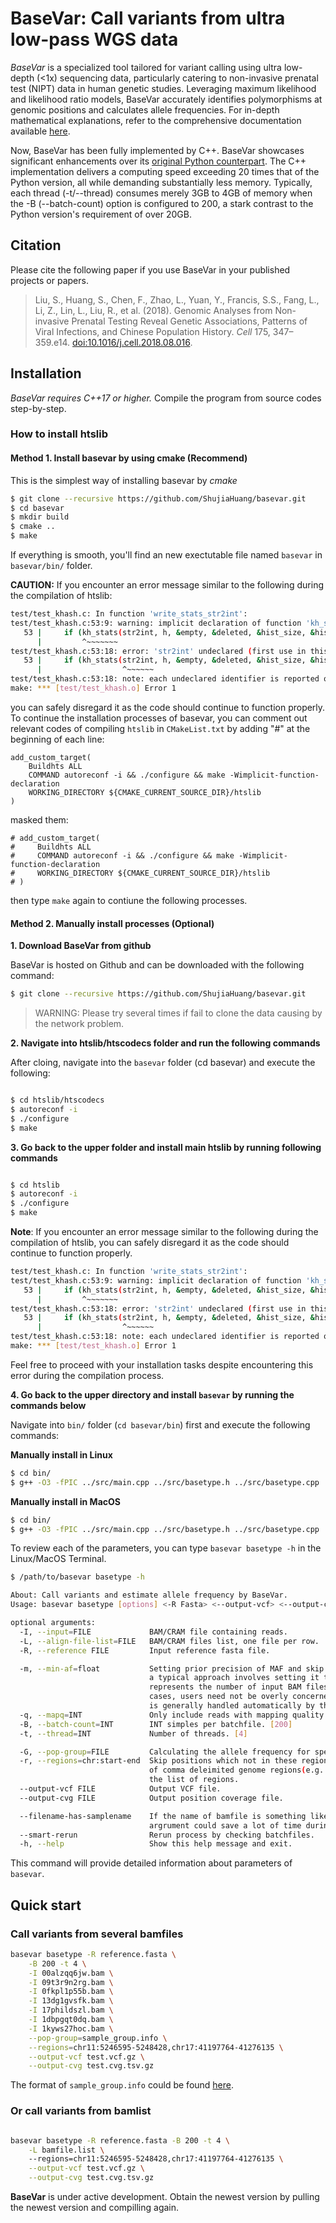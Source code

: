 # BaseVar: Call variants from ultra low-pass WGS data

*BaseVar* is a specialized tool tailored for variant calling using ultra low-depth (<1x) sequencing data, particularly catering to non-invasive prenatal test (NIPT) data in human genetic studies. Leveraging maximum likelihood and likelihood ratio models, BaseVar accurately identifies polymorphisms at genomic positions and calculates allele frequencies. For in-depth mathematical explanations, refer to the comprehensive documentation available [here](https://doi.org/10.1016/j.cell.2018.08.016).

Now, BaseVar has been fully implemented by C++. BaseVar showcases significant enhancements over its [original Python counterpart](https://github.com/ShujiaHuang/basevar/tree/python-version-0.6.1.1). The C++ implementation delivers a computing speed exceeding 20 times that of the Python version, all while demanding substantially less memory. Typically, each thread (-t/--thread) consumes merely 3GB to 4GB of memory when the -B (--batch-count) option is configured to 200, a stark contrast to the Python version's requirement of over 20GB.


## Citation

Please cite the following paper if you use BaseVar in your published projects or papers. 

> Liu, S., Huang, S., Chen, F., Zhao, L., Yuan, Y., Francis, S.S., Fang, L., Li, Z., Lin, L., Liu, R., et al. (2018). Genomic Analyses from Non-invasive Prenatal Testing Reveal Genetic Associations, Patterns of Viral Infections, and Chinese Population History. *Cell* 175, 347–359.e14. [doi:10.1016/j.cell.2018.08.016](https://doi.org/10.1016/j.cell.2018.08.016).


## Installation

*BaseVar requires C++17 or higher.* Compile the program from source codes step-by-step.


### How to install htslib

#### Method 1. Install basevar by using cmake (Recommend)


This is the simplest way of installing basevar by *cmake*

```bash
$ git clone --recursive https://github.com/ShujiaHuang/basevar.git
$ cd basevar
$ mkdir build
$ cmake ..
$ make 

```

If everything is smooth, you'll find an new exectutable file named `basevar` in `basevar/bin/` folder.

**CAUTION:** If you encounter an error message similar to the following during the compilation of htslib:


```bash
test/test_khash.c: In function 'write_stats_str2int':
test/test_khash.c:53:9: warning: implicit declaration of function 'kh_stats' [-Wimplicit-function-declaration]
   53 |     if (kh_stats(str2int, h, &empty, &deleted, &hist_size, &hist) == 0) {
      |         ^~~~~~~~
test/test_khash.c:53:18: error: 'str2int' undeclared (first use in this function)
   53 |     if (kh_stats(str2int, h, &empty, &deleted, &hist_size, &hist) == 0) {
      |                  ^~~~~~~
test/test_khash.c:53:18: note: each undeclared identifier is reported only once for each function it appears in
make: *** [test/test_khash.o] Error 1
```

you can safely disregard it as the code should continue to function properly. To continue the installation processes of basevar, you can comment out relevant codes of compiling `htslib` in `CMakeList.txt` by adding "#" at the beginning of each line:

```
add_custom_target(
    Buildhts ALL
    COMMAND autoreconf -i && ./configure && make -Wimplicit-function-declaration
    WORKING_DIRECTORY ${CMAKE_CURRENT_SOURCE_DIR}/htslib
)
```


masked them:

```
# add_custom_target(
#     Buildhts ALL
#     COMMAND autoreconf -i && ./configure && make -Wimplicit-function-declaration
#     WORKING_DIRECTORY ${CMAKE_CURRENT_SOURCE_DIR}/htslib
# )
```


then type `make` again to contiune the following processes.


#### Method 2. Manually install processes (Optional)

**1. Download BaseVar from github**

BaseVar is hosted on Github and can be downloaded with the following command:

```bash
$ git clone --recursive https://github.com/ShujiaHuang/basevar.git
```

> WARNING: Please try several times if fail to clone the data causing by 
> the network problem.


**2. Navigate into htslib/htscodecs folder and run the following commands**

After cloing, navigate into the `basevar` folder (cd basevar) and execute the following:

```bash

$ cd htslib/htscodecs
$ autoreconf -i
$ ./configure
$ make

```

**3. Go back to the upper folder and install main htslib by running following commands**

```bash

$ cd htslib
$ autoreconf -i
$ ./configure
$ make

```

**Note**: If you encounter an error message similar to the following during the compilation of htslib, you can safely disregard it as the code should continue to function properly.

```bash
test/test_khash.c: In function 'write_stats_str2int':
test/test_khash.c:53:9: warning: implicit declaration of function 'kh_stats' [-Wimplicit-function-declaration]
   53 |     if (kh_stats(str2int, h, &empty, &deleted, &hist_size, &hist) == 0) {
      |         ^~~~~~~~
test/test_khash.c:53:18: error: 'str2int' undeclared (first use in this function)
   53 |     if (kh_stats(str2int, h, &empty, &deleted, &hist_size, &hist) == 0) {
      |                  ^~~~~~~
test/test_khash.c:53:18: note: each undeclared identifier is reported only once for each function it appears in
make: *** [test/test_khash.o] Error 1
```

Feel free to proceed with your installation tasks despite encountering this error during the compilation process.

**4. Go back to the upper directory and install `basevar` by running the commands below**

Navigate into `bin/` folder (`cd basevar/bin`) first and execute the following commands:

**Manually install in Linux**

```bash
$ cd bin/
$ g++ -O3 -fPIC ../src/main.cpp ../src/basetype.h ../src/basetype.cpp ../src/basetype_caller.cpp ../src/utils.cpp ../src/fasta.cpp ../src/bam_header.cpp ../src/bam.cpp ../src/bam_record.cpp ../src/basetype_utils.cpp ../src/concat.cpp ../htslib/libhts.a -I ../htslib -lz -lbz2 -lm -llzma -lpthread -lcurl -lssl -lcrypto -o basevar

```

**Manually install in MacOS**

```bash
$ cd bin/
$ g++ -O3 -fPIC ../src/main.cpp ../src/basetype.h ../src/basetype.cpp ../src/basetype_caller.cpp ../src/utils.cpp ../src/fasta.cpp ../src/bam_header.cpp ../src/bam.cpp ../src/bam_record.cpp ../src/basetype_utils.cpp ../src/concat.cpp ../htslib/libhts.a -I ../htslib -lz -lbz2 -lm -llzma -lpthread -lcurl -o basevar

```

To review each of the parameters, you can type `basevar basetype -h` in the Linux/MacOS Terminal. 

```bash
$ /path/to/basevar basetype -h

About: Call variants and estimate allele frequency by BaseVar.
Usage: basevar basetype [options] <-R Fasta> <--output-vcf> <--output-cvg> [-I input] ...

optional arguments:
  -I, --input=FILE             BAM/CRAM file containing reads.
  -L, --align-file-list=FILE   BAM/CRAM files list, one file per row.
  -R, --reference FILE         Input reference fasta file.

  -m, --min-af=float           Setting prior precision of MAF and skip ineffective caller positions,
                               a typical approach involves setting it to min(0.001, 100/x), where x
                               represents the number of input BAM files [min(0.001, 100/x)]. In most
                               cases, users need not be overly concerned about this parameter, as it
                               is generally handled automatically by the program.
  -q, --mapq=INT               Only include reads with mapping quality >= INT. [10]
  -B, --batch-count=INT        INT simples per batchfile. [200]
  -t, --thread=INT             Number of threads. [4]

  -G, --pop-group=FILE         Calculating the allele frequency for specific population.
  -r, --regions=chr:start-end  Skip positions which not in these regions. This parameter could be a list
                               of comma deleimited genome regions(e.g.: chr:start-end) or a file contain
                               the list of regions.
  --output-vcf FILE            Output VCF file.
  --output-cvg FILE            Output position coverage file.

  --filename-has-samplename    If the name of bamfile is something like 'SampleID.xxxx.bam', set this
                               argrument could save a lot of time during get the sample id from BAMfile.
  --smart-rerun                Rerun process by checking batchfiles.
  -h, --help                   Show this help message and exit.
```

This command will provide detailed information about parameters of `basevar`.


## Quick start

### Call variants from several bamfiles

```bash
basevar basetype -R reference.fasta \
    -B 200 -t 4 \
    -I 00alzqq6jw.bam \
    -I 09t3r9n2rg.bam \
    -I 0fkpl1p55b.bam \
    -I 13dg1gvsfk.bam \
    -I 17phildszl.bam \
    -I 1dbpgqt0dq.bam \
    -I 1kyws27hoc.bam \
    --pop-group=sample_group.info \
    --regions=chr11:5246595-5248428,chr17:41197764-41276135 \
    --output-vcf test.vcf.gz \
    --output-cvg test.cvg.tsv.gz
```

The format of `sample_group.info` could be found [here](tests/data/140k_thalassemia_brca_bam/sample_group.info).


### Or call variants from bamlist

```bash

basevar basetype -R reference.fasta -B 200 -t 4 \
    -L bamfile.list \ 
    --regions=chr11:5246595-5248428,chr17:41197764-41276135 \
    --output-vcf test.vcf.gz \
    --output-cvg test.cvg.tsv.gz
```

**BaseVar** is under active development. Obtain the newest version by pulling the newest version and compilling again.

